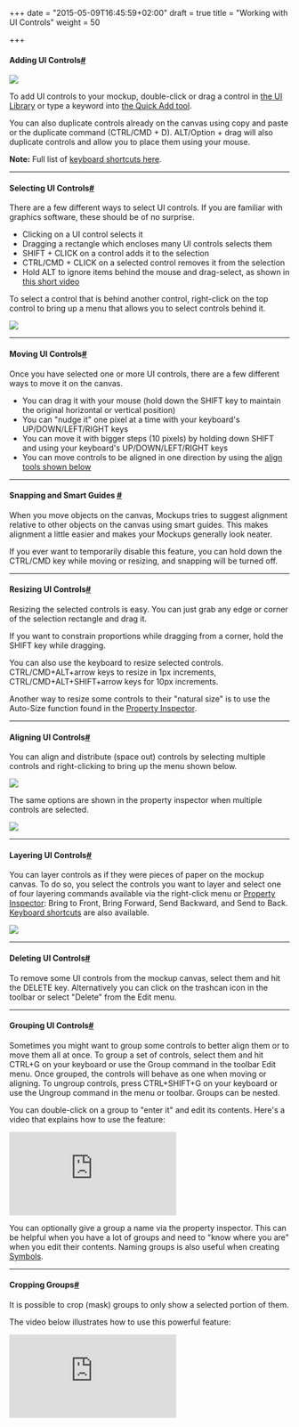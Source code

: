 +++
date = "2015-05-09T16:45:59+02:00"
draft = true
title = "Working with UI Controls"
weight = 50

+++

#### Adding UI Controls[#](#addinguicontrols)

![](http://media.balsamiq.com/img/support/docs/m4d/b3/uilibrary.png)

To add UI controls to your mockup, double-click or drag a control in [the UI Library](http://support.balsamiq.com/customer/portal/articles/109151#uilibrary) or type a keyword into [the Quick Add tool](http://support.balsamiq.com/customer/portal/articles/109151#quickadd).

You can also duplicate controls already on the canvas using copy and paste or the duplicate command (CTRL/CMD + D). ALT/Option + drag will also duplicate controls and allow you to place them using your mouse.

**Note:** Full list of [keyboard shortcuts here](http://support.balsamiq.com/customer/portal/articles/110445).

* * *

#### Selecting UI Controls[#](#selectinguicontrols)

There are a few different ways to select UI controls. If you are familiar with graphics software, these should be of no surprise.

*   Clicking on a UI control selects it
*   Dragging a rectangle which encloses many UI controls selects them
*   SHIFT + CLICK on a control adds it to the selection
*   CTRL/CMD + CLICK on a selected control removes it from the selection
*   Hold ALT to ignore items behind the mouse and drag-select, as shown in [this short video](http://www.youtube.com/watch?v=JOpaRBbwqNg)

To select a control that is behind another control, right-click on the top control to bring up a menu that allows you to select controls behind it.

![](http://media.balsamiq.com/img/support/docs/m4d/b3/select_from_layers.png)

* * *

#### Moving UI Controls[#](#movinguicontrols)

Once you have selected one or more UI controls, there are a few different ways to move it on the canvas.

*   You can drag it with your mouse (hold down the SHIFT key to maintain the original horizontal or vertical position)
*   You can "nudge it" one pixel at a time with your keyboard's UP/DOWN/LEFT/RIGHT keys
*   You can move it with bigger steps (10 pixels) by holding down SHIFT and using your keyboard's UP/DOWN/LEFT/RIGHT keys
*   You can move controls to be aligned in one direction by using the [align tools shown below](#aligninguicontrols)

* * *

#### Snapping and Smart Guides [#](#snapping)

When you move objects on the canvas, Mockups tries to suggest alignment relative to other objects on the canvas using smart guides. This makes alignment a little easier and makes your Mockups generally look neater.

If you ever want to temporarily disable this feature, you can hold down the CTRL/CMD key while moving or resizing, and snapping will be turned off.

* * *

#### Resizing UI Controls[#](#resizinguicontrols)

Resizing the selected controls is easy. You can just grab any edge or corner of the selection rectangle and drag it.

If you want to constrain proportions while dragging from a corner, hold the SHIFT key while dragging.

You can also use the keyboard to resize selected controls. CTRL/CMD+ALT+arrow keys to resize in 1px increments, CTRL/CMD+ALT+SHIFT+arrow keys for 10px increments.

Another way to resize some controls to their "natural size" is to use the Auto-Size function found in the [Property Inspector](http://support.balsamiq.com/customer/portal/articles/110114).

* * *

#### Aligning UI Controls[#](#aligninguicontrols)

You can align and distribute (space out) controls by selecting multiple controls and right-clicking to bring up the menu shown below.

![](http://media.balsamiq.com/img/support/docs/m4d/b3/aligning-controls-contextmenu.png)

The same options are shown in the property inspector when multiple controls are selected.

![](http://media.balsamiq.com/img/support/docs/m4d/b3/aligning-controls-inspector.png)

* * *

#### Layering UI Controls[#](#layeringuicontrols)

You can layer controls as if they were pieces of paper on the mockup canvas. To do so, you select the controls you want to layer and select one of four layering commands available via the right-click menu or [Property Inspector](http://support.balsamiq.com/customer/portal/articles/110114): Bring to Front, Bring Forward, Send Backward, and Send to Back. [Keyboard shortcuts](http://support.balsamiq.com/customer/portal/articles/110445) are also available.

![](http://media.balsamiq.com/img/support/docs/m4d/b3/layering-controls.png)

* * *

#### Deleting UI Controls[#](#deletinguicontrols)

To remove some UI controls from the mockup canvas, select them and hit the DELETE key. Alternatively you can click on the trashcan icon in the toolbar or select "Delete" from the Edit menu.

* * *

#### Grouping UI Controls[#](#groupiguicontrols)

Sometimes you might want to group some controls to better align them or to move them all at once. To group a set of controls, select them and hit CTRL+G on your keyboard or use the Group command in the toolbar Edit menu. Once grouped, the controls will behave as one when moving or aligning. To ungroup controls, press CTRL+SHIFT+G on your keyboard or use the Ungroup command in the menu or toolbar. Groups can be nested.

You can double-click on a group to "enter it" and edit its contents. Here's a video that explains how to use the feature:

<div class="video"><iframe allowfullscreen="" frameborder="0" src="http://www.youtube.com/embed/OgX27oUrkLY"></iframe></div>

You can optionally give a group a name via the property inspector. This can be helpful when you have a lot of groups and need to "know where you are" when you edit their contents. Naming groups is also useful when creating [Symbols](http://support.balsamiq.com/customer/portal/articles/110439).

* * *

#### Cropping Groups[#](#cropping)

It is possible to crop (mask) groups to only show a selected portion of them.

The video below illustrates how to use this powerful feature:

<div class="video"><iframe allowfullscreen="" frameborder="0" src="http://www.youtube.com/embed/GOnCNNHhfGc"></iframe></div>